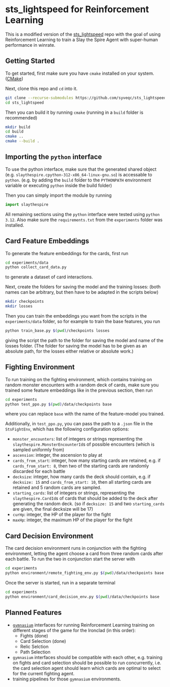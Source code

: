 # sts_lightspeed for Reinforcement Learning

This is a modified version of the [sts_lightspeed](https://github.com/gamerpuppy/sts_lightspeed) repo with the goal of using Reinforcement Learning to train a Slay the Spire Agent with super-human performance in winrate.

## Getting Started

To get started, first make sure you have `cmake` installed on your system. ([CMake](https://cmake.org/))

Next, clone this repo and `cd` into it.
```bash
git clone --recurse-submodules https://github.com/syveqc/sts_lightspeed
cd sts_lightspeed
```

Then you can build it by running `cmake` (running in a `build` folder is recommended)
```bash
mkdir build
cd build
cmake ..
cmake --build .
```

## Importing the `python` interface

To use the python interface, make sure that the generated shared object (e.g. `slaythespire.cpython-312-x86_64-linux-gnu.so`) is accessable to `python`. (e.g. by adding the `build` folder to the `PYTHONPATH` environment variable or executing `python` inside the build folder)

Then you can simply import the module by running
```python
import slaythespire
```

All remaining sections using the `python` interface were tested using `python 3.12`. Also make sure the `requirements.txt` from the `experiments` folder was installed.


## Card Feature Embeddings

To generate the feature embeddings for the cards, first run 
```bash
cd experiments/data
python collect_card_data.py
```
to generate a dataset of card interactions.

Next, create the folders for saving the model and the training losses: (both names can be arbitrary, but then have to be adapted in the scripts below)
```bash
mkdir checkpoints
mkdir losses
```

Then you can train the embeddings you want from the scripts in the `experiments/data` folder, so for example to train the base features, you run
```bash
python train_base.py $(pwd)/checkpoints losses
```
giving the script the path to the folder for saving the model and name of the losses folder. (The folder for saving the model has to be given as an absolute path, for the losses either relative or absolute work.)


## Fighting Environment

To run training on the fighting environment, which contains training on random monster encounters with a random deck of cards, make sure you trained some feature embeddings like in the previous section, then run
```bash
cd experiments
python test_ppo.py $(pwd)/data/checkpoints base
```
where you can replace `base` with the name of the feature-model you trained.

Additionally, in `test_ppo.py`, you can pass the path to a `.json` file in the `StsFightEnv`, which has the following configuration options:
 - `monster_encounters`: list of integers or strings representing the `slaythespire.MonsterEncounterId`s of possible encounters (which is sampled uniformly from)
 - `ascension`: integer, the ascension to play at
 - `cards_from_start`: integer, how many starting cards are retained, e.g. if `cards_from_start: 8`, then two of the starting cards are randomly discarded for each battle
 - `decksize`: integer, how many cards the deck should contain, e.g. if `decksize: 15` and `cards_from_start: 10`, then all starting cards are retained and 5 random cards are sampled.
 - `starting_cards`: list of integers or strings, representing the `slaythespire.CardId`s of cards that should be added to the deck after generating the random deck. (so if `decksize: 15` and two `starting_cards` are given, the final decksize will be 17)
 - `curHp`: integer, the HP of the player for the fight
 - `maxHp`: integer, the maximum HP of the player for the fight


## Card Decision Environment

The card decision environment runs in conjunction with the fighting environment, letting the agent choose a card from three random cards after each battle. To run the two in conjunction start the server with
```bash
cd experiments
python environment/remote_fighting_env.py $(pwd)/data/checkpoints base
```

Once the server is started, run in a separate terminal
```bash
cd experiments
python environment/card_decision_env.py $(pwd)/data/checkpoints base
```

## Planned Features

 - [`gymnasium`](https://gymnasium.farama.org) interfaces for running Reinforcement Learning training on different stages of the game for the Ironclad (in this order):
    - Fights (done)
    - Card Selection (done)
    - Relic Selction
    - Path Selection
 - `gymnasium` interfaces should be compatible with each other, e.g. training on fights and card selection should be possible to run concurrently, i.e. the card selection agent should learn which cards are optimal to select for the current fighting agent.
 - training pipelines for those `gymnasium` environments.
